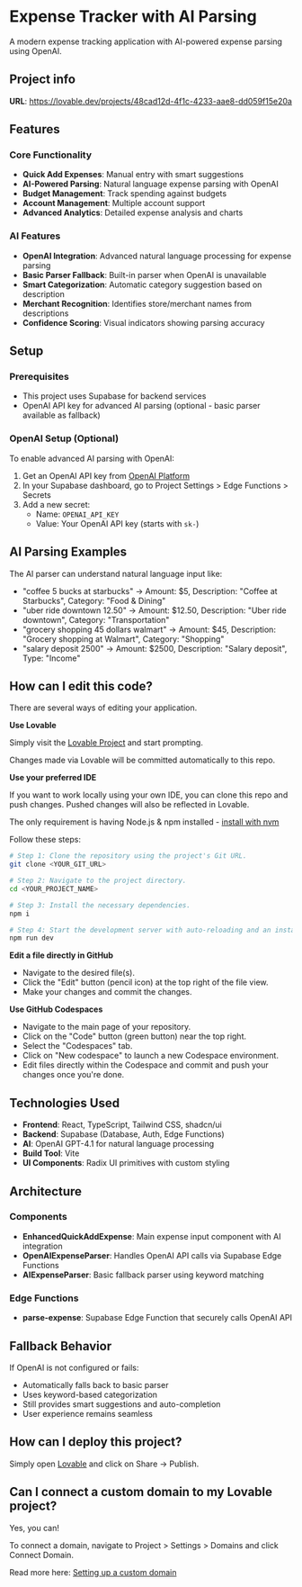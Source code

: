 # Expense Tracker with AI Parsing

A modern expense tracking application with AI-powered expense parsing using OpenAI.

## Project info

**URL**: https://lovable.dev/projects/48cad12d-4f1c-4233-aae8-dd059f15e20a

## Features

### Core Functionality
- **Quick Add Expenses**: Manual entry with smart suggestions
- **AI-Powered Parsing**: Natural language expense parsing with OpenAI
- **Budget Management**: Track spending against budgets
- **Account Management**: Multiple account support
- **Advanced Analytics**: Detailed expense analysis and charts

### AI Features
- **OpenAI Integration**: Advanced natural language processing for expense parsing
- **Basic Parser Fallback**: Built-in parser when OpenAI is unavailable
- **Smart Categorization**: Automatic category suggestion based on description
- **Merchant Recognition**: Identifies store/merchant names from descriptions
- **Confidence Scoring**: Visual indicators showing parsing accuracy

## Setup

### Prerequisites
- This project uses Supabase for backend services
- OpenAI API key for advanced AI parsing (optional - basic parser available as fallback)

### OpenAI Setup (Optional)
To enable advanced AI parsing with OpenAI:

1. Get an OpenAI API key from [OpenAI Platform](https://platform.openai.com/)
2. In your Supabase dashboard, go to Project Settings > Edge Functions > Secrets
3. Add a new secret:
   - Name: `OPENAI_API_KEY`
   - Value: Your OpenAI API key (starts with `sk-`)

## AI Parsing Examples

The AI parser can understand natural language input like:

- "coffee 5 bucks at starbucks" → Amount: $5, Description: "Coffee at Starbucks", Category: "Food & Dining"
- "uber ride downtown 12.50" → Amount: $12.50, Description: "Uber ride downtown", Category: "Transportation"  
- "grocery shopping 45 dollars walmart" → Amount: $45, Description: "Grocery shopping at Walmart", Category: "Shopping"
- "salary deposit 2500" → Amount: $2500, Description: "Salary deposit", Type: "Income"

## How can I edit this code?

There are several ways of editing your application.

**Use Lovable**

Simply visit the [Lovable Project](https://lovable.dev/projects/48cad12d-4f1c-4233-aae8-dd059f15e20a) and start prompting.

Changes made via Lovable will be committed automatically to this repo.

**Use your preferred IDE**

If you want to work locally using your own IDE, you can clone this repo and push changes. Pushed changes will also be reflected in Lovable.

The only requirement is having Node.js & npm installed - [install with nvm](https://github.com/nvm-sh/nvm#installing-and-updating)

Follow these steps:

```sh
# Step 1: Clone the repository using the project's Git URL.
git clone <YOUR_GIT_URL>

# Step 2: Navigate to the project directory.
cd <YOUR_PROJECT_NAME>

# Step 3: Install the necessary dependencies.
npm i

# Step 4: Start the development server with auto-reloading and an instant preview.
npm run dev
```

**Edit a file directly in GitHub**

- Navigate to the desired file(s).
- Click the "Edit" button (pencil icon) at the top right of the file view.
- Make your changes and commit the changes.

**Use GitHub Codespaces**

- Navigate to the main page of your repository.
- Click on the "Code" button (green button) near the top right.
- Select the "Codespaces" tab.
- Click on "New codespace" to launch a new Codespace environment.
- Edit files directly within the Codespace and commit and push your changes once you're done.

## Technologies Used

- **Frontend**: React, TypeScript, Tailwind CSS, shadcn/ui
- **Backend**: Supabase (Database, Auth, Edge Functions)
- **AI**: OpenAI GPT-4.1 for natural language processing
- **Build Tool**: Vite
- **UI Components**: Radix UI primitives with custom styling

## Architecture

### Components
- **EnhancedQuickAddExpense**: Main expense input component with AI integration
- **OpenAIExpenseParser**: Handles OpenAI API calls via Supabase Edge Functions
- **AIExpenseParser**: Basic fallback parser using keyword matching

### Edge Functions
- **parse-expense**: Supabase Edge Function that securely calls OpenAI API

## Fallback Behavior

If OpenAI is not configured or fails:
- Automatically falls back to basic parser
- Uses keyword-based categorization
- Still provides smart suggestions and auto-completion
- User experience remains seamless

## How can I deploy this project?

Simply open [Lovable](https://lovable.dev/projects/48cad12d-4f1c-4233-aae8-dd059f15e20a) and click on Share -> Publish.

## Can I connect a custom domain to my Lovable project?

Yes, you can!

To connect a domain, navigate to Project > Settings > Domains and click Connect Domain.

Read more here: [Setting up a custom domain](https://docs.lovable.dev/tips-tricks/custom-domain#step-by-step-guide)
